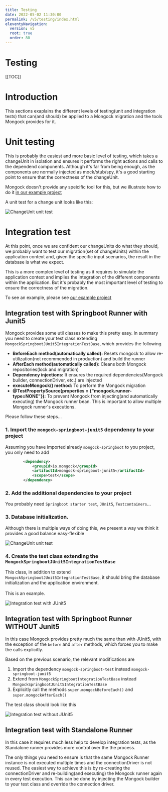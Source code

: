 ```yaml
---
title: Testing  
date: 2022-05-02 11:30:00 
permalink: /v5/testing/index.html
eleventyNavigation:
  version: v5
  root: true
  order: 80
---
```

<h1 class="title">Testing</h1>

[[TOC]]

# Introduction
This sections exaplains the different levels of testing(unit and integration tests) that can(and should) be applied to a Mongock migration and the tools Mongock provides for it.

# Unit testing
This is probably the easiest and more basic level of testing, which takes a changeUnit in isolation and ensures it performs the right actions and calls to the dependend components. Although it's far from being enough, as the components are normally injected as mock/stub/spy, it's a good starting point to ensure that the correctness of the changeUnit.

Mongock doesn't provide any speicific tool for this, but we illustrate how to do it  [in our example project](https://github.com/mongock/mongock-examples/tree/master/mongodb/springboot-quickstart)

A unit test for a change unit looks like this:

<p class="text-center">
    <img src="/images/changeUnit-unit-test.png" alt="ChangeUnit unit test">
</p>


# Integration test
At this point, once we are confident our changeUnits do what they should, we probably want to test our migration(set of changeUnits) within the application  context and, given the specific input scenarios, the result in the database is what we expect.

This is a more complex level of testing as it requires to simulate the application context and implies the integration of the different components within the application. But it's probably the most important level of testing to ensure the correctness of the migration.

To see an example, please see [our example project](https://github.com/mongock/mongock-examples/tree/master/mongodb/springboot-quickstart)


## Integration test with Springboot Runner with Junit5
Mongock provides some util classes to make this pretty easy. In summary you need to create your test class extending `MongockSpringbootJUnit5IntegrationTestBase`, which provides the following
- **BeforeEach method(automatically called):** Resets mongock to allow re-utilization(not recommended in production) and build the runner
- **AfterEach method(automatically called):** Cleans both Mongock repositories(lock and migration) 
- **Dependency injections:** It ensures the required dependencies(Mongock builder, connectionDriver, etc.) are injected 
- **executeMongock() method:** To perform the Mongock migration
- **@TestPropertySource(properties = {"mongock.runner-type=NONE"}):** To prevent Mongock from injecting(and automatically executing) the Mongock runner bean. This is important to allow multiple Mongock runner's executions.

Please follow these steps...
### 1. Import the `mongock-springboot-junit5` dependency to your project
Assuming you have imported already `mongock-springboot` to you project, you only need to add
```xml
        <dependency>
            <groupId>io.mongock</groupId>
            <artifactId>mongock-springboot-junit5</artifactId>
            <scope>test</scope>
        </dependency>
```

### 2. Add the additional dependencies to your project
You probably need `Springboot starter test`, `JUnit5`, `Testcontainers`...

### 3. Database initialization. 

Although there is multiple ways of doing this, we present a way we think it provides a good balance easy-flexible
<p class="text-center">
    <img src="/images/integration-test-springboot-junit5-db-initialization.png" alt="ChangeUnit unit test">
</p>

### 4. Create the test class extending the `MongockSpringbootJUnit5IntegrationTestBase`

This class, in addition to extend `MongockSpringbootJUnit5IntegrationTestBase`, it should bring the database initialization and the application environment.
<br /><br />
This is an example.
<p class="text-center">
    <img src="/images/integration-test-springboot-junit5-test-class.png" alt="Integration test with JUnit5">
</p>



## Integration test with Springboot Runner WITHOUT Junit5

In this case Mongock provides pretty much the same than with JUnit5, with the exception of the `before` and `after` methods, which forces you to make the calls explicitly.

Based on the previous scenario, the relevant modifications are
1. Import the dependency `mongock-springboot-test` instead `mongock-springboot-junit5`
1. Extend from `MongockSpringbootIntegrationTestBase` instead `MongockSpringbootJUnit5IntegrationTestBase`
2. Explicitly call the methods `super.mongockBeforeEach()` and `super.mongockAfterEach()`

The test class should look like this
<p class="text-center">
    <img src="/images/integration-test-springboot-test-class.png" alt="Integration test without JUnit5">
</p>


## Integration test with Standalone Runner
In this case it requires much less help to develop integration tests, as the Standalone runner provides more control over the the process.

The only things you need to ensure is that the same Mongock Runner instance is not executed multiple times and the connectionDriver is not reused. The easiest way to achieve this is by re-creating the connectionDriver and re-building(and executing) the Mongock runner again in every test execution. This can be done by injecting the Mongock builder to your test class and override the connection driver.  

